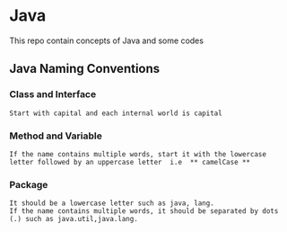 # Java
This repo contain concepts of Java and some codes

## Java Naming Conventions

### Class and Interface
    Start with capital and each internal world is capital
### Method and Variable
    If the name contains multiple words, start it with the lowercase letter followed by an uppercase letter  i.e  ** camelCase **
### Package
    It should be a lowercase letter such as java, lang.
    If the name contains multiple words, it should be separated by dots (.) such as java.util,java.lang.

